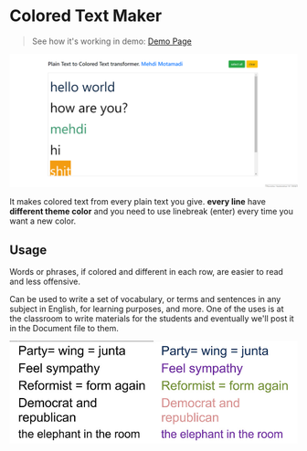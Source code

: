 # Colored Text Maker

> See how it's working in demo: 
[Demo Page](http://mmprogrammer.ir/tools/colored-text-v2/index.html)

![alt text](./src/images/Screenshot.png)

It makes colored text from every plain text you give.
**every line** have **different theme color** and you need to use linebreak (enter) every time you want a new color.

## Usage


Words or phrases, if colored and different in each row, are easier to read and less offensive.

Can be used to write a set of vocabulary, or terms and sentences in any subject in English, for learning purposes, and more. One of the uses is at the classroom to write materials for the students and eventually we'll post it in the Document file to them.

![alt text](./src/images/diff.jpg)